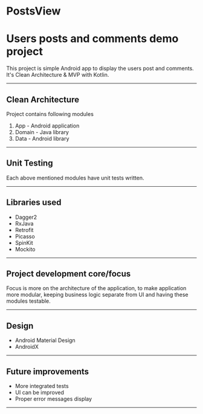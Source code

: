 # PostsView

# Users posts and comments demo project

This project is simple Android app to display the users post and comments.
 It's Clean Architecture & MVP with Kotlin.
_____


## Clean Architecture

Project contains following modules

1. App - Android application
2. Domain - Java library
3. Data - Android library
_____

## Unit Testing

Each above mentioned modules have unit tests written.
_____

## Libraries used

* Dagger2
* RxJava
* Retrofit
* Picasso
* SpinKit
* Mockito
_____

## Project development core/focus

Focus is  more on the architecture of the application, to make application more modular, keeping business logic separate from UI and having these modules testable.
_____

## Design

* Android Material Design
* AndroidX
_____

## Future improvements

* More integrated tests
* UI can be improved
* Proper error messages display
_____






